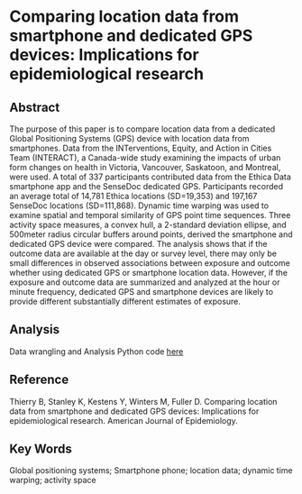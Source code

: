 # Comparing location data from smartphone and dedicated GPS devices: Implications for epidemiological research

## Abstract

The purpose of this paper is to compare location data from a dedicated Global Positioning Systems (GPS) device with location data from smartphones. Data from the INTerventions, Equity, and Action in Cities Team (INTERACT), a Canada-wide study examining the impacts of urban form changes on health in Victoria, Vancouver, Saskatoon, and Montreal, were used. A total of 337 participants contributed data from the Ethica Data smartphone app and the SenseDoc dedicated GPS. Participants recorded an average total of 14,781 Ethica locations (SD=19,353) and 197,167 SenseDoc locations (SD=111,868). Dynamic time warping was used to examine spatial and temporal similarity of GPS point time sequences. Three activity space measures, a convex hull, a 2-standard deviation ellipse, and 500meter radius circular buffers around points, derived the smartphone and dedicated GPS device were compared. The analysis shows that if the outcome data are available at the day or survey level, there may only be small differences in observed associations between exposure and outcome whether using dedicated GPS or smartphone location data. However, if the exposure and outcome data are summarized and analyzed at the hour or minute frequency, dedicated GPS and smartphone devices are likely to provide different substantially different estimates of exposure.  

## Analysis

Data wrangling and Analysis Python code [here](https://bthierry-udm.github.io/public_stuff/SD_vs_Ethica.html)  

## Reference

Thierry B, Stanley K, Kestens Y, Winters M, Fuller D. Comparing location data from smartphone and dedicated GPS devices: Implications for epidemiological research. American Journal of Epidemiology.

## Key Words 

Global positioning systems; Smartphone phone; location data; dynamic time warping; activity space
